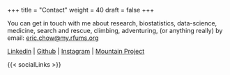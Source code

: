 +++
title = "Contact"
weight = 40
draft = false
+++

You can get in touch with me about research, biostatistics, data-science, medicine, search and rescue, climbing, adventuring, (or anything really) by email: [eric.chow@my.rfums.org](mailto:eric.chow@my.rfums.org)

[Linkedin](https://www.linkedin.com/in/erickhchow/) | [Github](http://www.github.com/ekhco) | [Instagram](http://www.instagram.com/ericlimbs) | [Mountain Project](https://www.mountainproject.com/u/110988730)


{{< socialLinks >}}
